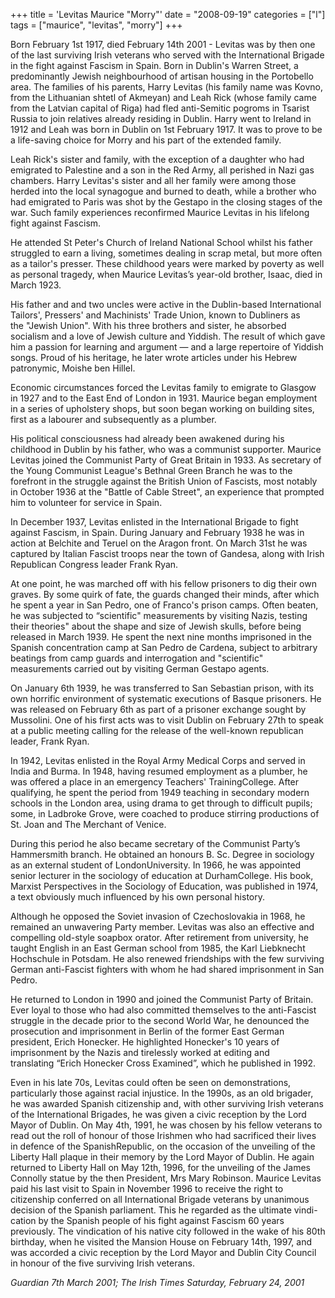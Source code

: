+++
title = 'Levitas Maurice "Morry"'
date = "2008-09-19"
categories = ["l"]
tags = ["maurice", "levitas", "morry"]
+++

Born February 1st 1917, died February 14th 2001 - Levitas was by then one of the last surviving Irish veterans who served with the International Brigade in the fight against Fascism in Spain. Born in Dublin's Warren Street, a predominantly Jewish neighbourhood of artisan housing in the Portobello area. The families of his parents, Harry Levitas (his family name was Kovno, from the Lithuanian shtetl of Akmeyan) and Leah Rick (whose family came from the Latvian capital of Riga) had fled anti-Semitic pogroms in Tsarist Russia to join relatives already residing in Dublin. Harry went to Ireland in 1912 and Leah was born in Dublin on 1st February 1917. It was to prove to be a life-saving choice for Morry and his part of the extended family. 

Leah Rick's sister and family, with the exception of a daughter who had emigrated to Palestine and a son in the Red Army, all perished in Nazi gas chambers. Harry Levitas's sister and all her family were among those herded into the local synagogue and burned to death, while a brother who had emigrated to Paris was shot by the Gestapo in the closing stages of the war. Such family experiences reconfirmed Maurice Levitas in his lifelong fight against Fascism.

He attended St Peter's Church of Ireland National School whilst his father struggled to earn a living, sometimes dealing in scrap metal, but more often as a tailor's presser. These childhood years were marked by poverty as well as personal tragedy, when Maurice Levitas’s year-old brother, Isaac, died in March 1923.

His father and and two uncles were active in the Dublin-based International Tailors', Pressers' and Machinists' Trade Union, known to Dubliners as the "Jewish Union". With his three brothers and sister, he absorbed socialism and a love of Jewish culture and Yiddish. The result of which gave him a passion for learning and argument — and a large repertoire of Yiddish songs. Proud of his heritage, he later wrote articles under his Hebrew patronymic, Moishe ben Hillel.

Economic circumstances forced the Levitas family to emigrate to Glasgow in 1927 and to the East End of London in 1931. Maurice began employment in a series of upholstery shops, but soon began working on building sites, first as a labourer and subsequently as a plumber.

His political consciousness had already been awakened during his childhood in Dublin by his father, who was a communist supporter. Maurice Levitas joined the Communist Party of Great Britain in 1933. As secretary of the Young Communist League's Bethnal Green Branch he was to the forefront in the struggle against the British Union of Fascists, most notably in October 1936 at the "Battle of Cable Street", an experience that prompted him to volunteer for service in Spain. 

In December 1937, Levitas enlisted in the International Brigade to fight against Fascism, in Spain. During January and February 1938 he was in action at Belchite and Teruel on the Aragon front. On March 31st he was captured by Italian Fascist troops near the town of Gandesa, along with Irish Republican Congress leader Frank Ryan.

At one point, he was marched off with his fellow prisoners to dig their own graves. By some quirk of fate, the guards changed their minds, after which he spent a year in San Pedro, one of Franco's prison camps. Often beaten, he was subjected to “scientific" measurements by visiting Nazis, testing their theories" about the shape and size of Jewish skulls, before being released in March 1939. He spent the next nine months imprisoned in the Spanish concentration camp at San Pedro de Cardena, subject to arbitrary beatings from camp guards and interrogation and "scientific" measurements carried out by visiting German Gestapo agents.

On January 6th 1939, he was transferred to San Sebastian prison, with its own horrific environment of systematic executions of Basque prisoners. He was released on February 6th as part of a prisoner exchange sought by Mussolini. One of his first acts was to visit Dublin on February 27th to speak at a public meeting calling for the release of the well-known republican leader, Frank Ryan.

In 1942, Levitas enlisted in the Royal Army Medical Corps and served in India and Burma. In 1948, having resumed employment as a plumber, he was offered a place in an emergency Teachers' TrainingCollege. After qualifying, he spent the period from 1949 teaching in secondary modern schools in the London area, using drama to get through to difficult pupils; some, in Ladbroke Grove, were coached to produce stirring productions of St. Joan and The Merchant of Venice. 

During this period he also became secretary of the Communist Party’s Hammersmith branch. He obtained an honours B. Sc. Degree in sociology as an external student of LondonUniversity. In 1966, he was appointed senior lecturer in the sociology of education at DurhamCollege. His book, Marxist Perspectives in the Sociology of Education, was published in 1974, a text obviously much influenced by his own personal history.

Although he opposed the Soviet invasion of Czechoslovakia in 1968, he remained an unwavering Party member. Levitas was also an effective and compelling old-style soapbox orator. After retirement from university, he taught English in an East German school from 1985, the Karl Liebknecht Hochschule in Potsdam. He also renewed friendships with the few surviving German anti-Fascist fighters with whom he had shared imprisonment in San Pedro.

He returned to London in 1990 and joined the Communist Party of Britain. Ever loyal to those who had also committed themselves to the anti-Fascist struggle in the decade prior to the second World War, he denounced the prosecution and imprisonment in Berlin of the former East German president, Erich Honecker. He highlighted Honecker's 10 years of imprisonment by the Nazis and tirelessly worked at editing and translating “Erich Honecker Cross Examined”, which he published in 1992.

Even in his late 70s, Levitas could often be seen on demonstrations, particularly those against racial injustice. In the 1990s, as an old brigader, he was awarded Spanish citizenship and, with other surviving Irish veterans of the International Brigades, he was given a civic reception by the Lord Mayor of Dublin. On May 4th, 1991, he was chosen by his fellow veterans to read out the roll of honour of those Irishmen who had sacrificed their lives in defence of the SpanishRepublic, on the occasion of the unveiling of the Liberty Hall plaque in their memory by the Lord Mayor of Dublin. He again returned to Liberty Hall on May 12th, 1996, for the unveiling of the James Connolly statue by the then President, Mrs Mary Robinson. Maurice Levitas paid his last visit to Spain in November 1996 to receive the right to citizenship conferred on all International Brigade veterans by unanimous decision of the Spanish parliament. This he regarded as the ultimate vindi-cation by the Spanish people of his fight against Fascism 60 years previously. The vindication of his native city followed in the wake of his 80th birthday, when he visited the Mansion House on February 14th, 1997, and was accorded a civic reception by the Lord Mayor and Dublin City Council in honour of the five surviving Irish veterans.

_Guardian 7th March 2001; The Irish Times Saturday, February 24, 2001_
